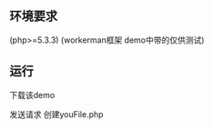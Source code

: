 ## 环境要求
(php>=5.3.3)
(workerman框架 demo中带的仅供测试)

## 运行  
下载该demo

发送请求
创建youFile.php
<?php
require_once __DIR__ . '/request.php';
request(function($data) {
	var_dump($data);
});

在终端运行 php youFile.php`

##使用前请在gateio.php中填入您的key和secret

##可参考test.php

## 注意
生产环境下推荐利用systemctl等工具进行部署，

